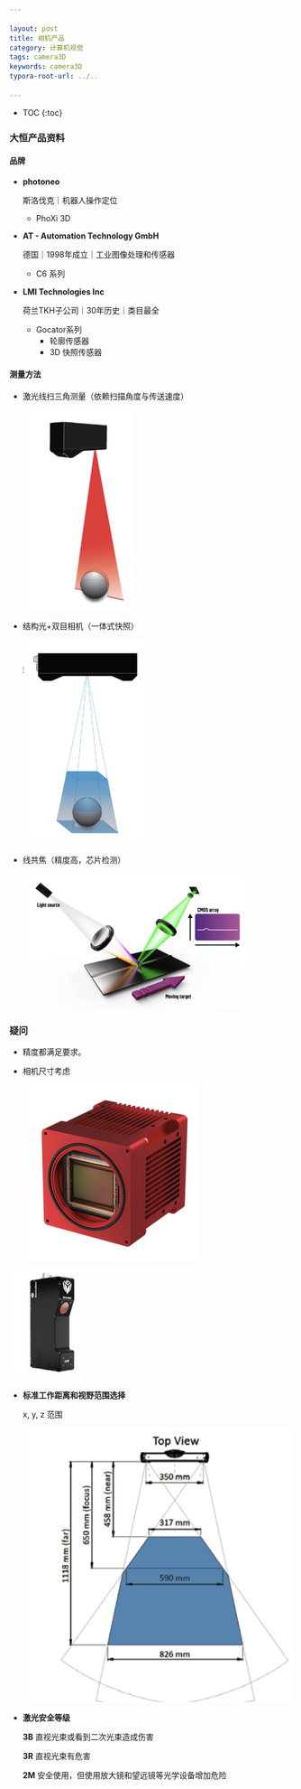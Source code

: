 ```yaml
---

layout: post
title: 相机产品
category: 计算机视觉
tags: camera3D
keywords: camera3D
typora-root-url: ../..

---
```



* TOC
{:toc}
### 大恒产品资料

#### 品牌

- **photoneo**

  斯洛伐克｜机器人操作定位

  - PhoXi 3D

- **AT - Automation Technology GmbH**

  德国｜1998年成立｜工业图像处理和传感器

  - C6 系列

- **LMI Technologies Inc**

  荷兰TKH子公司｜30年历史｜类目最全

  - Gocator系列
    - 轮廓传感器
    - 3D 快照传感器

#### 测量方法

- 激光线扫三角测量（依赖扫描角度与传送速度）

  <img src="/public/upload/camera/c1.png" style="zoom:50%;" />

- 结构光+双目相机（一体式快照）

  <img src="./public/upload/camera/c2.png" style="zoom:50%;" />

- 线共焦（精度高，芯片检测）

  <img src="./public/upload/camera/c3.png" style="zoom:50%;" />

### 疑问

- 精度都满足要求。

- 相机尺寸考虑

  <img src="./public/upload/camera/c4.png" style="zoom:50%;" />

<img src="./public/upload/camera/c5.png" style="zoom:50%;" />

- **标准工作距离和视野范围选择** 

  x, y, z 范围

  ![](./public/upload/camera/c6.png)

- **激光安全等级**

  **3B** 直视光束或看到二次光束造成伤害

  **3R** 直视光束有危害

  **2M** 安全使用，但使用放大镜和望远镜等光学设备增加危险